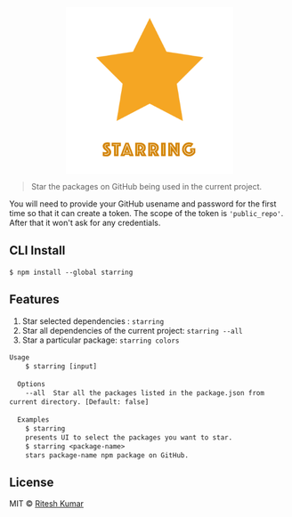 <p align="center">
  <img src="./logo.png" align="center" alt="" width="300"/>
</p>

> Star the packages on GitHub being used in the current project.

You will need to provide your GitHub usename and password for the first time so that it can create a token. The scope of the token is `'public_repo'`. After that it won't ask for any credentials.

## CLI Install

```
$ npm install --global starring
```
## Features
1. Star selected dependencies : `starring`
1. Star all dependencies of the current project: `starring --all`
1. Star a particular package: `starring colors`

```
Usage
    $ starring [input]

  Options
    --all  Star all the packages listed in the package.json from current directory. [Default: false]

  Examples
    $ starring
    presents UI to select the packages you want to star.
    $ starring <package-name>
    stars package-name npm package on GitHub.
```


## License

MIT © [Ritesh Kumar](https://github.com/ritz078/starring)
